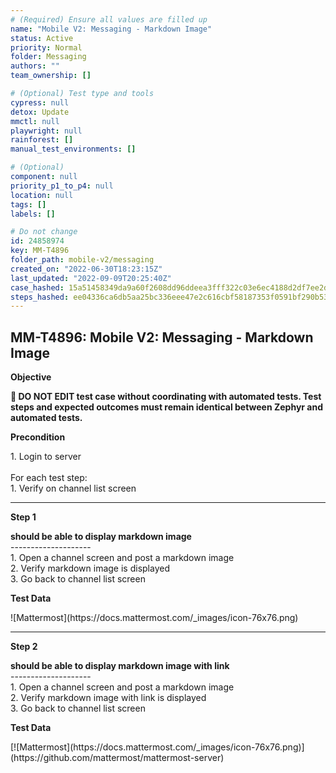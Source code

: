 ```yaml
---
# (Required) Ensure all values are filled up
name: "Mobile V2: Messaging - Markdown Image"
status: Active
priority: Normal
folder: Messaging
authors: ""
team_ownership: []

# (Optional) Test type and tools
cypress: null
detox: Update
mmctl: null
playwright: null
rainforest: []
manual_test_environments: []

# (Optional)
component: null
priority_p1_to_p4: null
location: null
tags: []
labels: []

# Do not change
id: 24858974
key: MM-T4896
folder_path: mobile-v2/messaging
created_on: "2022-06-30T18:23:15Z"
last_updated: "2022-09-09T20:25:40Z"
case_hashed: 15a51458349da9a60f2608dd96ddeea3fff322c03e6ec4188d2df7ee2d2c7193c2bb0eb5e479223a65fe725a25451a2f
steps_hashed: ee04336ca6db5aa25bc336eee47e2c616cbf58187353f0591bf290b5389c1d729fcdb6440042340c7f13ac82824e1e54
---
```


## MM-T4896: Mobile V2: Messaging - Markdown Image

**Objective**

**🛑 DO NOT EDIT test case without coordinating with automated tests. Test steps and expected outcomes must remain identical between Zephyr and automated tests.**

**Precondition**

1\. Login to server\
\
For each test step:\
1\. Verify on channel list screen

---

**Step 1**

**should be able to display markdown image**\
\--------------------\
1\. Open a channel screen and post a markdown image\
2\. Verify markdown image is displayed\
3\. Go back to channel list screen

**Test Data**

!\[Mattermost]\(https\://docs.mattermost.com/\_images/icon-76x76.png)

---

**Step 2**

**should be able to display markdown image with link**\
\--------------------\
1\. Open a channel screen and post a markdown image\
2\. Verify markdown image with link is displayed\
3\. Go back to channel list screen

**Test Data**

\[!\[Mattermost]\(https\://docs.mattermost.com/\_images/icon-76x76.png)]\(https\://github.com/mattermost/mattermost-server)

